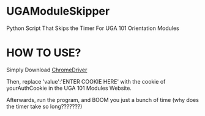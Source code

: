 # UGAModuleSkipper
Python Script That Skips the Timer For UGA 101 Orientation Modules

# HOW TO USE?
Simply Download [ChromeDriver](https://storage.googleapis.com/chrome-for-testing-public/125.0.6422.141/win64/ch)

Then, replace  'value':'ENTER COOKIE HERE' with the cookie of yourAuthCookie in the UGA 101 Modules Website. 

Afterwards, run the program, and BOOM you just a bunch of time (why does the timer take so long???????)



